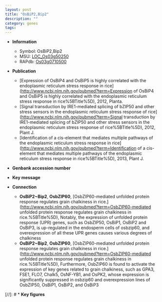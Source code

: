 ```yaml
---
layout: post
title: "OsBiP2,Bip2"
description: ""
category: genes
tags: 
---
```


* **Information**  
    + Symbol: OsBiP2,Bip2  
    + MSU: [LOC_Os03g50250](http://rice.uga.edu/cgi-bin/ORF_infopage.cgi?orf=LOC_Os03g50250)  
    + RAPdb: [Os03g0710500](https://rapdb.dna.affrc.go.jp/locus/?name=Os03g0710500)  

* **Publication**  
    + [Expression of OsBiP4 and OsBiP5 is highly correlated with the endoplasmic reticulum stress response in rice](http://www.ncbi.nlm.nih.gov/pubmed?term=Expression of OsBiP4 and OsBiP5 is highly correlated with the endoplasmic reticulum stress response in rice%5BTitle%5D), 2012, Planta.
    + [Signal transduction by IRE1-mediated splicing of bZIP50 and other stress sensors in the endoplasmic reticulum stress response of rice](http://www.ncbi.nlm.nih.gov/pubmed?term=Signal transduction by IRE1-mediated splicing of bZIP50 and other stress sensors in the endoplasmic reticulum stress response of rice%5BTitle%5D), 2012, Plant J.
    + [Identification of a cis-element that mediates multiple pathways of the endoplasmic reticulum stress response in rice](http://www.ncbi.nlm.nih.gov/pubmed?term=Identification of a cis-element that mediates multiple pathways of the endoplasmic reticulum stress response in rice%5BTitle%5D), 2013, Plant J.

* **Genbank accession number**  

* **Key message**  

* **Connection**  
    + __OsBiP2~Bip2__, __OsbZIP60__, [OsbZIP60-mediated unfolded protein response regulates grain chalkiness in rice.](http://www.ncbi.nlm.nih.gov/pubmed?term=OsbZIP60-mediated unfolded protein response regulates grain chalkiness in rice.%5BTitle%5D),  Notably, the expression of unfolded protein response (UPR) genes, such as OsbZIP50, OsBiP1, OsBiP2 and OsBiP3, is up-regulated in the endosperm cells of osbzip60, and overexpression of all these UPR genes causes various degrees of chalkiness
    + __OsBiP2~Bip2__, __OsbZIP60__, [OsbZIP60-mediated unfolded protein response regulates grain chalkiness in rice.](http://www.ncbi.nlm.nih.gov/pubmed?term=OsbZIP60-mediated unfolded protein response regulates grain chalkiness in rice.%5BTitle%5D),  Furthermore, OsbZIP60 is found to activate the expression of key genes related to grain chalkiness, such as GPA3, FSE1, FLO7, Chalk5, OsNF-YB1, and OsPK2, whose expression is significantly suppressed in osbzip60 and overexpression lines of OsbZIP50, OsBiP1, OsBiP2, and OsBiP3

[//]: # * **Key figures**  


